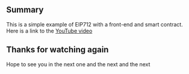 ## Summary
This is a simple example of EIP712 with a front-end and smart contract. Here is a link to the [YouTube video](https://youtu.be/a83fNlOhq1I?si=ZIvrZ8w70Iuvbtfq)

## Thanks for watching again
Hope to see you in the next one and the next and the next